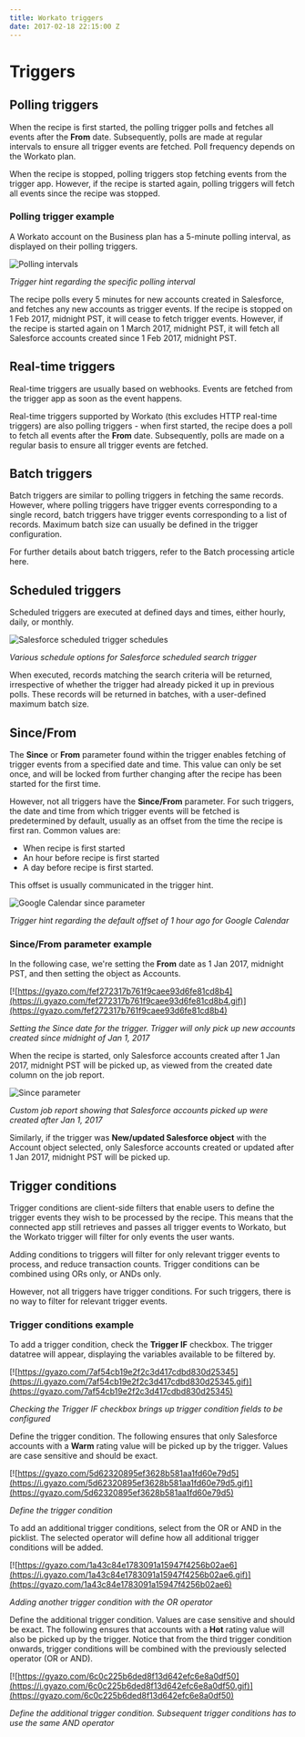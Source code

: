 ```yaml
---
title: Workato triggers
date: 2017-02-18 22:15:00 Z
---
```


# Triggers

## Polling triggers
When the recipe is first started, the polling trigger polls and fetches all events after the **From** date. Subsequently, polls are made at regular intervals to ensure all trigger events are fetched. Poll frequency depends on the Workato plan.

When the recipe is stopped, polling triggers stop fetching events from the trigger app. However, if the recipe is started again, polling triggers will fetch all events since the recipe was stopped.

### Polling trigger example
A Workato account on the Business plan has a 5-minute polling interval, as displayed on their polling triggers.

![Polling intervals](/assets/images/recipes/triggers/polling_intervals.png)

*Trigger hint regarding the specific polling interval*

The recipe polls every 5 minutes for new accounts created in Salesforce, and fetches any new accounts as trigger events. If the recipe is stopped on 1 Feb 2017, midnight PST, it will cease to fetch trigger events. However, if the recipe is started again on 1 March 2017, midnight PST, it will fetch all Salesforce accounts created since 1 Feb 2017, midnight PST.

## Real-time triggers
Real-time triggers are usually based on webhooks. Events are fetched from the trigger app as soon as the event happens.

Real-time triggers supported by Workato (this excludes HTTP real-time triggers) are also polling triggers - when first started, the recipe does a poll to fetch all events after the **From** date. Subsequently, polls are made on a regular basis to ensure all trigger events are fetched.

## Batch triggers
Batch triggers are similar to polling triggers in fetching the same records. However, where polling triggers have trigger events corresponding to a single record, batch triggers have trigger events corresponding to a list of records. Maximum batch size can usually be defined in the trigger configuration.

For further details about batch triggers, refer to the Batch processing article here.

## Scheduled triggers
Scheduled triggers are executed at defined days and times, either hourly, daily, or monthly.

![Salesforce scheduled trigger schedules](/assets/images/recipes/triggers/scheduled_trigger_schedules.png)

*Various schedule options for Salesforce scheduled search trigger*

When executed, records matching the search criteria will be returned, irrespective of whether the trigger had already picked it up in previous polls. These records will be returned in batches, with a user-defined maximum batch size.

## Since/From
The **Since** or **From** parameter found within the trigger enables fetching of trigger events from a specified date and time. This value can only be set once, and will be locked from further changing after the recipe has been started for the first time.

However, not all triggers have the **Since/From** parameter. For such triggers, the date and time from which trigger events will be fetched is predetermined by default, usually as an offset from the time the recipe is first ran. Common values are:
- When recipe is first started
- An hour before recipe is first started
- A day before recipe is first started.

This offset is usually communicated in the trigger hint.

![Google Calendar since parameter](/assets/images/recipes/triggers/google_calendar_since_param.png)

*Trigger hint regarding the default offset of 1 hour ago for Google Calendar*

### Since/From parameter example
In the following case, we're setting the **From** date as 1 Jan 2017, midnight PST, and then setting the object as Accounts.

[![https://gyazo.com/fef272317b761f9caee93d6fe81cd8b4](https://i.gyazo.com/fef272317b761f9caee93d6fe81cd8b4.gif)](https://gyazo.com/fef272317b761f9caee93d6fe81cd8b4)

*Setting the Since date for the trigger. Trigger will only pick up new accounts created since midnight of Jan 1, 2017*

When the recipe is started, only Salesforce accounts created after 1 Jan 2017, midnight PST will be picked up, as viewed from the created date column on the job report.

![Since parameter](/assets/images/recipes/triggers/since_param_ran_recipe.png)

*Custom job report showing that Salesforce accounts picked up were created after Jan 1, 2017*

Similarly, if the trigger was **New/updated Salesforce object** with the Account object selected, only Salesforce accounts created or updated after 1 Jan 2017, midnight PST will be picked up.

## Trigger conditions
Trigger conditions are client-side filters that enable users to define the trigger events they wish to be processed by the recipe. This means that the connected app still retrieves and passes all trigger events to Workato, but the Workato trigger will filter for only events the user wants.

Adding conditions to triggers will filter for only relevant trigger events to process, and reduce transaction counts. Trigger conditions can be combined using ORs only, or ANDs only.

However, not all triggers have trigger conditions. For such triggers, there is no way to filter for relevant trigger events.

### Trigger conditions example
To add a trigger condition, check the **Trigger IF** checkbox. The trigger datatree will appear, displaying the variables available to be filtered by.

[![https://gyazo.com/7af54cb19e2f2c3d417cdbd830d25345](https://i.gyazo.com/7af54cb19e2f2c3d417cdbd830d25345.gif)](https://gyazo.com/7af54cb19e2f2c3d417cdbd830d25345)

*Checking the Trigger IF checkbox brings up trigger condition fields to be configured*

Define the trigger condition. The following ensures that only Salesforce accounts with a **Warm** rating value will be picked up by the trigger. Values are case sensitive and should be exact.

[![https://gyazo.com/5d62320895ef3628b581aa1fd60e79d5](https://i.gyazo.com/5d62320895ef3628b581aa1fd60e79d5.gif)](https://gyazo.com/5d62320895ef3628b581aa1fd60e79d5)

*Define the trigger condition*

To add an additional trigger conditions, select from the OR or AND in the picklist. The selected operator will define how all additional trigger conditions will be added.

[![https://gyazo.com/1a43c84e1783091a15947f4256b02ae6](https://i.gyazo.com/1a43c84e1783091a15947f4256b02ae6.gif)](https://gyazo.com/1a43c84e1783091a15947f4256b02ae6)

*Adding another trigger condition with the OR operator*

Define the additional trigger condition. Values are case sensitive and should be exact. The following ensures that accounts with a **Hot** rating value will also be picked up by the trigger. Notice that from the third trigger condition onwards, trigger conditions will be combined with the previously selected operator (OR or AND).

[![https://gyazo.com/6c0c225b6ded8f13d642efc6e8a0df50](https://i.gyazo.com/6c0c225b6ded8f13d642efc6e8a0df50.gif)](https://gyazo.com/6c0c225b6ded8f13d642efc6e8a0df50)

*Define the additional trigger condition. Subsequent trigger conditions has to use the same AND operator*
